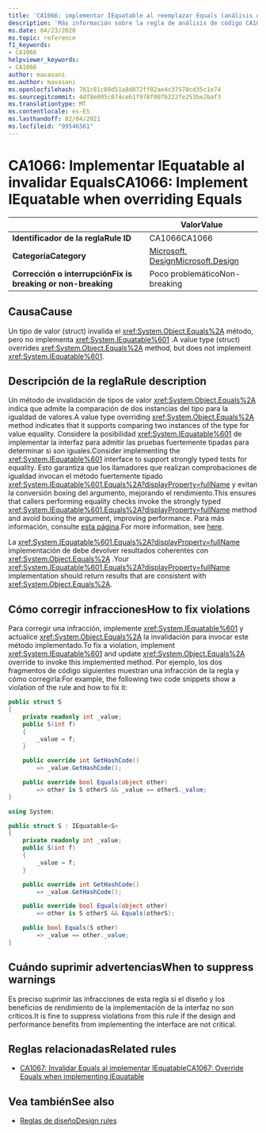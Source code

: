 ```yaml
---
title: 'CA1066: implementar IEquatable al reemplazar Equals (análisis de código)'
description: 'Más información sobre la regla de análisis de código CA1066: implementar IEquatable al reemplazar Equals'
ms.date: 04/23/2020
ms.topic: reference
f1_keywords:
- CA1066
helpviewer_keywords:
- CA1066
author: mavasani
ms.author: mavasani
ms.openlocfilehash: 761c81c88d51a8d872ff82ae4c37578cd35c1e74
ms.sourcegitcommit: 4df8e005c074ceb1f978f007b222fe253be2baf3
ms.translationtype: MT
ms.contentlocale: es-ES
ms.lasthandoff: 02/04/2021
ms.locfileid: "99546561"
---
```

# <a name="ca1066-implement-iequatable-when-overriding-equals"></a><span data-ttu-id="51ed8-103">CA1066: Implementar IEquatable al invalidar Equals</span><span class="sxs-lookup"><span data-stu-id="51ed8-103">CA1066: Implement IEquatable when overriding Equals</span></span>

| | <span data-ttu-id="51ed8-104">Valor</span><span class="sxs-lookup"><span data-stu-id="51ed8-104">Value</span></span> |
|-|-|
| <span data-ttu-id="51ed8-105">**Identificador de la regla**</span><span class="sxs-lookup"><span data-stu-id="51ed8-105">**Rule ID**</span></span> |<span data-ttu-id="51ed8-106">CA1066</span><span class="sxs-lookup"><span data-stu-id="51ed8-106">CA1066</span></span>|
| <span data-ttu-id="51ed8-107">**Categoría**</span><span class="sxs-lookup"><span data-stu-id="51ed8-107">**Category**</span></span> |[<span data-ttu-id="51ed8-108">Microsoft. Design</span><span class="sxs-lookup"><span data-stu-id="51ed8-108">Microsoft.Design</span></span>](design-warnings.md)|
| <span data-ttu-id="51ed8-109">**Corrección o interrupción**</span><span class="sxs-lookup"><span data-stu-id="51ed8-109">**Fix is breaking or non-breaking**</span></span> |<span data-ttu-id="51ed8-110">Poco problemático</span><span class="sxs-lookup"><span data-stu-id="51ed8-110">Non-breaking</span></span>|

## <a name="cause"></a><span data-ttu-id="51ed8-111">Causa</span><span class="sxs-lookup"><span data-stu-id="51ed8-111">Cause</span></span>

<span data-ttu-id="51ed8-112">Un tipo de valor (struct) invalida el <xref:System.Object.Equals%2A> método, pero no implementa <xref:System.IEquatable%601> .</span><span class="sxs-lookup"><span data-stu-id="51ed8-112">A value type (struct) overrides <xref:System.Object.Equals%2A> method, but does not implement <xref:System.IEquatable%601>.</span></span>

## <a name="rule-description"></a><span data-ttu-id="51ed8-113">Descripción de la regla</span><span class="sxs-lookup"><span data-stu-id="51ed8-113">Rule description</span></span>

<span data-ttu-id="51ed8-114">Un método de invalidación de tipos de valor <xref:System.Object.Equals%2A> indica que admite la comparación de dos instancias del tipo para la igualdad de valores.</span><span class="sxs-lookup"><span data-stu-id="51ed8-114">A value type overriding <xref:System.Object.Equals%2A> method indicates that it supports comparing two instances of the type for value equality.</span></span> <span data-ttu-id="51ed8-115">Considere la posibilidad <xref:System.IEquatable%601> de implementar la interfaz para admitir las pruebas fuertemente tipadas para determinar si son iguales.</span><span class="sxs-lookup"><span data-stu-id="51ed8-115">Consider implementing the <xref:System.IEquatable%601> interface to support strongly typed tests for equality.</span></span> <span data-ttu-id="51ed8-116">Esto garantiza que los llamadores que realizan comprobaciones de igualdad invocan el método fuertemente tipado <xref:System.IEquatable%601.Equals%2A?displayProperty=fullName> y evitan la conversión boxing del argumento, mejorando el rendimiento.</span><span class="sxs-lookup"><span data-stu-id="51ed8-116">This ensures that callers performing equality checks invoke the strongly typed <xref:System.IEquatable%601.Equals%2A?displayProperty=fullName> method and avoid boxing the argument, improving performance.</span></span> <span data-ttu-id="51ed8-117">Para más información, consulte [esta página](/dotnet/api/system.iequatable-1#notes-to-implementers).</span><span class="sxs-lookup"><span data-stu-id="51ed8-117">For more information, see [here](/dotnet/api/system.iequatable-1#notes-to-implementers).</span></span>

<span data-ttu-id="51ed8-118">La <xref:System.IEquatable%601.Equals%2A?displayProperty=fullName> implementación de debe devolver resultados coherentes con <xref:System.Object.Equals%2A> .</span><span class="sxs-lookup"><span data-stu-id="51ed8-118">Your <xref:System.IEquatable%601.Equals%2A?displayProperty=fullName> implementation should return results that are consistent with <xref:System.Object.Equals%2A>.</span></span>

## <a name="how-to-fix-violations"></a><span data-ttu-id="51ed8-119">Cómo corregir infracciones</span><span class="sxs-lookup"><span data-stu-id="51ed8-119">How to fix violations</span></span>

<span data-ttu-id="51ed8-120">Para corregir una infracción, implemente <xref:System.IEquatable%601> y actualice <xref:System.Object.Equals%2A> la invalidación para invocar este método implementado.</span><span class="sxs-lookup"><span data-stu-id="51ed8-120">To fix a violation, implement <xref:System.IEquatable%601> and update <xref:System.Object.Equals%2A> override to invoke this implemented method.</span></span> <span data-ttu-id="51ed8-121">Por ejemplo, los dos fragmentos de código siguientes muestran una infracción de la regla y cómo corregirla:</span><span class="sxs-lookup"><span data-stu-id="51ed8-121">For example, the following two code snippets show a violation of the rule and how to fix it:</span></span>

```csharp
public struct S
{
    private readonly int _value;
    public S(int f)
    {
        _value = f;
    }

    public override int GetHashCode()
        => _value.GetHashCode();

    public override bool Equals(object other)
        => other is S otherS && _value == otherS._value;
}
```

```csharp
using System;

public struct S : IEquatable<S>
{
    private readonly int _value;
    public S(int f)
    {
        _value = f;
    }

    public override int GetHashCode()
        => _value.GetHashCode();

    public override bool Equals(object other)
        => other is S otherS && Equals(otherS);

    public bool Equals(S other)
        => _value == other._value;
}
```

## <a name="when-to-suppress-warnings"></a><span data-ttu-id="51ed8-122">Cuándo suprimir advertencias</span><span class="sxs-lookup"><span data-stu-id="51ed8-122">When to suppress warnings</span></span>

<span data-ttu-id="51ed8-123">Es preciso suprimir las infracciones de esta regla si el diseño y los beneficios de rendimiento de la implementación de la interfaz no son críticos.</span><span class="sxs-lookup"><span data-stu-id="51ed8-123">It is fine to suppress violations from this rule if the design and performance benefits from implementing the interface are not critical.</span></span>

## <a name="related-rules"></a><span data-ttu-id="51ed8-124">Reglas relacionadas</span><span class="sxs-lookup"><span data-stu-id="51ed8-124">Related rules</span></span>

- [<span data-ttu-id="51ed8-125">CA1067: Invalidar Equals al implementar IEquatable</span><span class="sxs-lookup"><span data-stu-id="51ed8-125">CA1067: Override Equals when implementing IEquatable</span></span>](ca1067.md)

## <a name="see-also"></a><span data-ttu-id="51ed8-126">Vea también</span><span class="sxs-lookup"><span data-stu-id="51ed8-126">See also</span></span>

- [<span data-ttu-id="51ed8-127">Reglas de diseño</span><span class="sxs-lookup"><span data-stu-id="51ed8-127">Design rules</span></span>](design-warnings.md)

